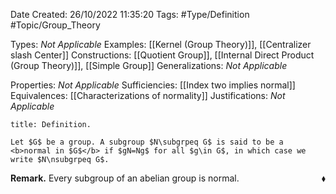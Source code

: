 <div class="topSpace"></div>

Date Created: 26/10/2022 11:35:20
Tags: #Type/Definition #Topic/Group_Theory

Types: <i>Not Applicable</i>
Examples: [[Kernel (Group Theory)]], [[Centralizer slash Center]]
Constructions: [[Quotient Group]], [[Internal Direct Product (Group Theory)]], [[Simple Group]]
Generalizations: <i>Not Applicable</i>

Properties: <i>Not Applicable</i>
Sufficiencies: [[Index two implies normal]]
Equivalences: [[Characterizations of normality]]
Justifications: <i>Not Applicable</i>

``` ad-Definition
title: Definition.

Let $G$ be a group. A subgroup $N\subgrpeq G$ is said to be a <b>normal in $G$</b> if $gN=Ng$ for all $g\in G$, in which case we write $N\nsubgrpeq G$.

```

<b>Remark.</b> Every subgroup of an abelian group is normal.<span style="float:right;">$\blacklozenge$</span>
